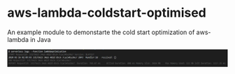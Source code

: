 # aws-lambda-coldstart-optimised

An example module to demonstarte the cold start optimization of aws-lambda in Java

![Getting Started](./images/initialcoldstart.jpg)